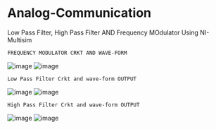 # Analog-Communication
 Low Pass Filter, High Pass Filter  AND Frequency MOdulator Using NI-Multisim
    
    
    FREQUENCY MODULATOR CRKT AND WAVE-FORM
  ![image](https://user-images.githubusercontent.com/60343675/137577476-c2026917-4dd8-4ed4-bdcb-620b00b75541.png)
![image](https://user-images.githubusercontent.com/60343675/137577502-4d405fe4-d470-417e-bf29-df4b13e20ac1.png)

    
    Low Pass Filter Crkt and wave-form OUTPUT
  ![image](https://user-images.githubusercontent.com/60343675/137577362-88ccebcf-320d-4e2b-86fe-0a10a3018a7b.png)
    ![image](https://user-images.githubusercontent.com/60343675/137577372-27ba67d3-6e7a-4d04-891e-4c9381c60682.png)

    High Pass Filter Crkt and wave-form OUTPUT
 ![image](https://user-images.githubusercontent.com/60343675/137577413-386d4523-3323-40f0-8cf8-8a0253c15932.png)
![image](https://user-images.githubusercontent.com/60343675/137577432-bcc6cb24-f22c-47fe-8d24-2c79c0c3a44e.png)
 
 
 
 
 
